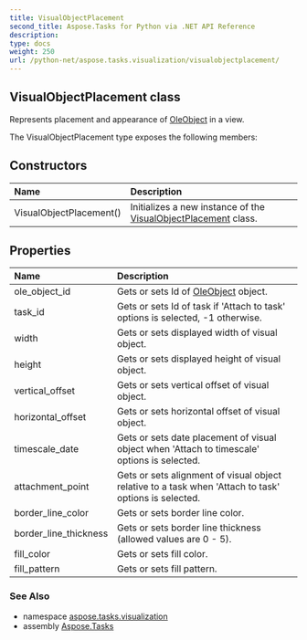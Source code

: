 ```yaml
---
title: VisualObjectPlacement
second_title: Aspose.Tasks for Python via .NET API Reference
description: 
type: docs
weight: 250
url: /python-net/aspose.tasks.visualization/visualobjectplacement/
---
```


## VisualObjectPlacement class

Represents placement and appearance of [OleObject](/tasks/python-net/aspose.tasks/oleobject/) in a view.

The VisualObjectPlacement type exposes the following members:
## Constructors
| Name | Description |
| :- | :- |
|VisualObjectPlacement()|Initializes a new instance of the [VisualObjectPlacement](/tasks/python-net/aspose.tasks.visualization/visualobjectplacement/) class.|
## Properties
| Name | Description |
| :- | :- |
|ole_object_id|Gets or sets Id of [OleObject](/tasks/python-net/aspose.tasks/oleobject/) object.|
|task_id|Gets or sets Id of task if 'Attach to task' options is selected, -1 otherwise.|
|width|Gets or sets displayed width of visual object.|
|height|Gets or sets displayed height of visual object.|
|vertical_offset|Gets or sets vertical offset of visual object.|
|horizontal_offset|Gets or sets horizontal offset of visual object.|
|timescale_date|Gets or sets date placement of visual object when 'Attach to timescale' options is selected.|
|attachment_point|Gets or sets alignment of visual object relative to a task when 'Attach to task' options is selected.|
|border_line_color|Gets or sets border line color.|
|border_line_thickness|Gets or sets border line thickness (allowed values are 0 - 5).|
|fill_color|Gets or sets fill color.|
|fill_pattern|Gets or sets fill pattern.|

### See Also

* namespace [aspose.tasks.visualization](/tasks/python-net/aspose.tasks.visualization/)
* assembly [Aspose.Tasks](/tasks/python-net/)

